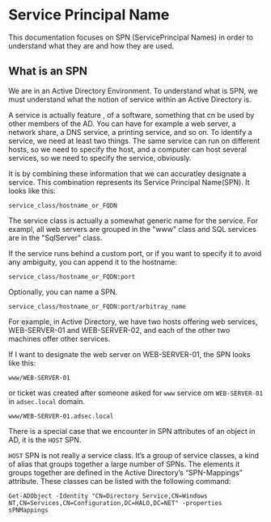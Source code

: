 # Service Principal Name

This documentation focuses on SPN (ServicePrincipal Names) in order to understand what they are and how they are used.

## What is an SPN
We are in an Active Directory Environment. To understand what is SPN, we must understand what the notion of service within an Active Directory is.

A service is actually  feature , of a software, something that cn be used by other members of the AD. You can have for example a web server, a network share, a DNS service, a printing service, and so on. To identify a service, we need at least two things. The same service can run on different hosts, so we need to specify the host, and a computer can host several services, so we need to specify the service, obviously.

It is by combining these information that we can accuratley designate a service. This combination represents its Service Principal Name(SPN). It looks like this:

`service_class/hostname_or_FQDN`

The service class is actually a somewhat generic name for the service. For exampl, all web servers are grouped in the "www" class and SQL services are in the "SqlServer" class.

If the service runs behind a custom port, or if you want to specify it to avoid any ambiguity, you can append it to the hostname:

`service_class/hostname_or_FQDN:port`

Optionally, you can name a SPN.

`service_class/hostname_or_FQDN:port/arbitray_name`

For example, in Active Directory, we have two hosts offering web services, WEB-SERVER-01 and WEB-SERVER-02, and each of the other two machines offer other services.

If I want to designate the web server on WEB-SERVER-01, the SPN looks like this:

`www/WEB-SERVER-01`

or 
ticket was created after someone asked for `www` service om `WEB-SERVER-01` in `adsec.local` domain.

`www/WEB-SERVER-01.adsec.local`


There is a special case that we encounter in SPN attributes of an object in AD, it is the `HOST` SPN.

`HOST` SPN is not really a service class. It’s a group of service classes, a kind of alias that groups together a large number of SPNs. The elements it groups together are defined in the Active Directory’s “SPN-Mappings” attribute. These classes can be listed with the following command:

`Get-ADObject -Identity "CN=Directory Service,CN=Windows NT,CN=Services,CN=Configuration,DC=HALO,DC=NET" -properties sPNMappings`